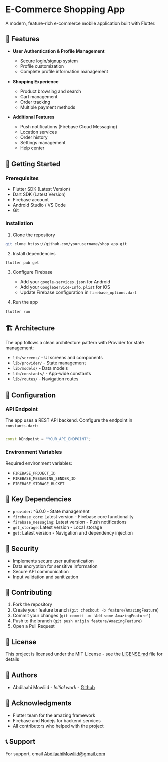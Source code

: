 # E-Commerce Shopping App

A modern, feature-rich e-commerce mobile application built with Flutter.

## 🌟 Features

- **User Authentication & Profile Management**
  - Secure login/signup system
  - Profile customization
  - Complete profile information management

- **Shopping Experience**
  - Product browsing and search
  - Cart management
  - Order tracking
  - Multiple payment methods

- **Additional Features**
  - Push notifications (Firebase Cloud Messaging)
  - Location services
  - Order history
  - Settings management
  - Help center

## 🚀 Getting Started

### Prerequisites

- Flutter SDK (Latest Version)
- Dart SDK (Latest Version)
- Firebase account
- Android Studio / VS Code
- Git

### Installation

1. Clone the repository
```bash
git clone https://github.com/yourusername/shop_app.git
```

2. Install dependencies
```bash
flutter pub get
```

3. Configure Firebase
   - Add your `google-services.json` for Android
   - Add your `GoogleService-Info.plist` for iOS
   - Update Firebase configuration in `firebase_options.dart`

4. Run the app
```bash
flutter run
```

## 🏗️ Architecture

The app follows a clean architecture pattern with Provider for state management:

- `lib/screens/` - UI screens and components
- `lib/provider/` - State management
- `lib/models/` - Data models
- `lib/constants/` - App-wide constants
- `lib/routes/` - Navigation routes

## 🔧 Configuration

### API Endpoint

The app uses a REST API backend. Configure the endpoint in `constants.dart`:

```dart

const kEndpoint = "YOUR_API_ENDPOINT";
```

### Environment Variables

Required environment variables:
- `FIREBASE_PROJECT_ID`
- `FIREBASE_MESSAGING_SENDER_ID`
- `FIREBASE_STORAGE_BUCKET`

## 📱 Key Dependencies

- `provider`: ^6.0.0 - State management
- `firebase_core`: Latest version - Firebase core functionality
- `firebase_messaging`: Latest version - Push notifications
- `get_storage`: Latest version - Local storage
- `get`: Latest version - Navigation and dependency injection

## 🔐 Security

- Implements secure user authentication
- Data encryption for sensitive information
- Secure API communication
- Input validation and sanitization

## 🤝 Contributing

1. Fork the repository
2. Create your feature branch (`git checkout -b feature/AmazingFeature`)
3. Commit your changes (`git commit -m 'Add some AmazingFeature'`)
4. Push to the branch (`git push origin feature/AmazingFeature`)
5. Open a Pull Request

## 📄 License

This project is licensed under the MIT License - see the [LICENSE.md](LICENSE.md) file for details

## 👥 Authors

- Abdilaahi Mowliid - *Initial work* - [Github](https://github.com/Dhaqane-00)

## 🙏 Acknowledgments

- Flutter team for the amazing framework
- Firebase and Nodejs for backend services
- All contributors who helped with the project

## 📞 Support

For support, email AbdilaahiMowliid@gmail.com
